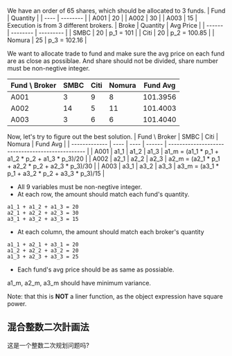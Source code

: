 We have an order of 65 shares, which should be allocated to 3 funds.
| Fund | Quantity |
| ---- | -------- |
| A001 | 20       |
| A002 | 30       |
| A003 | 15       |
Execution is from 3 different brokers.
| Broke  | Quantity | Avg Price |
| ------ | -------- | --------- |
| SMBC   | 20       | p_1 = 101       |
| Citi   | 20       | p_2 = 100.85    |
| Nomura | 25       | p_3 = 102.16    |

We want to allocate trade to fund and make sure
the avg price on each fund are as close as possiblae.
And share should not be divided, share number must be non-negtive integer.

| Fund \ Broker | SMBC | Citi | Nomura | Fund Avg |
| ------------- | ---- | ---- | ------ | -------- |
| A001          | 3    | 9    | 8      | 101.3956 |
| A002          | 14   | 5    | 11     | 101.4003 |
| A003          | 3    | 6    | 6      | 101.4040 |



Now, let's try to figure out the best solution.
| Fund \ Broker | SMBC | Citi | Nomura | Fund Avg                                         |
| ------------- | ---- | ---- | ------ | ------------------------------------------------ |
| A001          | a1_1 | a1_2 | a1_3   | a1_m = (a1_1 * p_1 + a1_2 * p_2 + a1_3 * p_3)/20 |
| A002          | a2_1 | a2_2 | a2_3   | a2_m = (a2_1 * p_1 + a2_2 * p_2 + a2_3 * p_3)/30 |
| A003          | a3_1 | a3_2 | a3_3   | a3_m = (a3_1 * p_1 + a3_2 * p_2 + a3_3 * p_3)/15 |

- All 9 variables must be non-negtive integer.
- At each row, the amount should match each fund's quantity.
```
a1_1 + a1_2 + a1_3 = 20
a2_1 + a2_2 + a2_3 = 30
a3_1 + a3_2 + a3_3 = 15
```
- At each column, the amount should match each broker's quantity
```
a1_1 + a2_1 + a3_1 = 20
a1_2 + a2_2 + a3_2 = 20
a1_3 + a2_3 + a3_3 = 25
```
- Each fund's avg price should be as same as possiable.

a1_m, a2_m, a3_m should have minimum variance.

Note: that this is **NOT** a liner function, as the object expression have square power.

## 混合整数二次計画法

这是一个整数二次规划问题吗?
